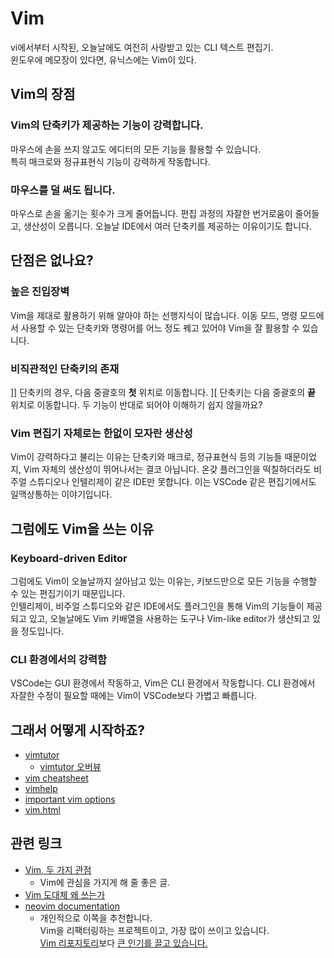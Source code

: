 # Vim

vi에서부터 시작된, 오늘날에도 여전히 사랑받고 있는 CLI 텍스트 편집기.   
윈도우에 메모장이 있다면, 유닉스에는 Vim이 있다.

## Vim의 장점

### Vim의 단축키가 제공하는 기능이 강력합니다.

마우스에 손을 쓰지 않고도 에디터의 모든 기능을 활용할 수 있습니다.   
특히 매크로와 정규표현식 기능이 강력하게 작동합니다.

### 마우스를 덜 써도 됩니다.

마우스로 손을 옮기는 횟수가 크게 줄어듭니다. 편집 과정의 자잘한 번거로움이 줄어들고, 생산성이 오릅니다. 오늘날 IDE에서 여러 단축키를 제공하는 이유이기도 합니다.

## 단점은 없나요?

### 높은 진입장벽

Vim을 제대로 활용하기 위해 알아야 하는 선행지식이 많습니다. 이동 모드, 명령 모드에서 사용할 수 있는 단축키와 명령어를 어느 정도 꿰고 있어야 Vim을 잘 활용할 수 있습니다.

### 비직관적인 단축키의 존재

]] 단축키의 경우, 다음 중괄호의 **첫** 위치로 이동합니다. ][ 단축키는 다음 중괄호의 **끝** 위치로 이동합니다. 두 기능이 반대로 되어야 이해하기 쉽지 않을까요?

### Vim 편집기 자체로는 한없이 모자란 생산성

Vim이 강력하다고 불리는 이유는 단축키와 매크로, 정규표현식 등의 기능들 때문이었지, Vim 자체의 생산성이 뛰어나서는 결코 아닙니다. 온갖 플러그인을 떡칠하더라도 비주얼 스튜디오나 인텔리제이 같은 IDE만 못합니다. 이는 VSCode 같은 편집기에서도 일맥상통하는 이야기입니다.

## 그럼에도 Vim을 쓰는 이유

### Keyboard-driven Editor

그럼에도 Vim이 오늘날까지 살아남고 있는 이유는, 키보드만으로 모든 기능을 수행할 수 있는 편집기이기 때문입니다.  
인텔리제이, 비주얼 스튜디오와 같은 IDE에서도 플러그인을 통해 Vim의 기능들이 제공되고 있고, 오늘날에도 Vim 키배열을 사용하는 도구나 Vim-like editor가 생산되고 있을 정도입니다.

### CLI 환경에서의 강력함

VSCode는 GUI 환경에서 작동하고, Vim은 CLI 환경에서 작동합니다. CLI 환경에서 자잘한 수정이 필요할 때에는 Vim이 VSCode보다 가볍고 빠릅니다.

## 그래서 어떻게 시작하죠?

- [vimtutor](https://github.com/vim/vim/blob/master/runtime/tutor/tutor.ko.utf-8)
  - [vimtutor 오버뷰](https://wormwlrm.github.io/2023/04/16/Learn-Vim-with-Vimtutor.html)
- [vim cheatsheet](https://vim.rtorr.com/lang/ko)
- [vimhelp](https://vimhelp.org/)
- [important vim options](https://linuxhint.com/important_vim_settings/)
- [vim.html](https://www.phys.hawaii.edu/~mza/PC/vim.html)

## 관련 링크

- [Vim, 두 가지 관점](https://johngrib.github.io/wiki/two-views-of-vim/)
  - Vim에 관심을 가지게 해 줄 좋은 글.
- [Vim 도대체 왜 쓰는가](https://bengi.kr/1349)
- [neovim documentation](https://neovim.io/doc/user/)
  - 개인적으로 이쪽을 추천합니다.   
  Vim을 리팩터링하는 프로젝트이고, 가장 많이 쓰이고 있습니다.   
  [Vim 리포지토리](https://github.com/vim/vim)보다 [큰 인기를 끌고 있습니다.](https://github.com/neovim/neovim)